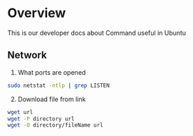 # Overview
This is our developer docs about Command useful in Ubuntu



## Network
1. What ports are opened 
```bash
sudo netstat -ntlp | grep LISTEN
```

2. Download file from link
```bash
wget url
wget -P directory url
wget -O directory/fileName url
```
